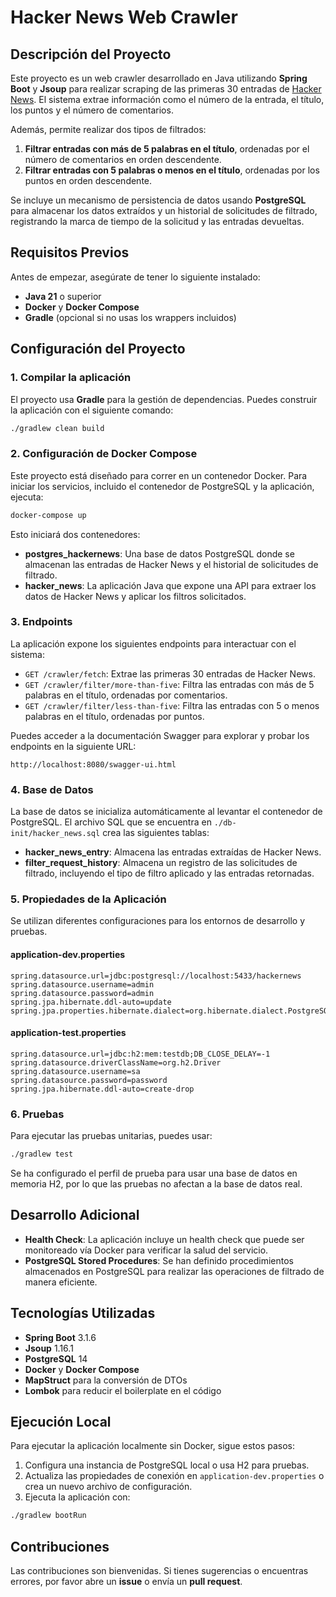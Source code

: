 
# Hacker News Web Crawler

## Descripción del Proyecto

Este proyecto es un web crawler desarrollado en Java utilizando **Spring Boot** y **Jsoup** para realizar scraping de las primeras 30 entradas de [Hacker News](https://news.ycombinator.com/). El sistema extrae información como el número de la entrada, el título, los puntos y el número de comentarios.

Además, permite realizar dos tipos de filtrados:

1. **Filtrar entradas con más de 5 palabras en el título**, ordenadas por el número de comentarios en orden descendente.
2. **Filtrar entradas con 5 palabras o menos en el título**, ordenadas por los puntos en orden descendente.

Se incluye un mecanismo de persistencia de datos usando **PostgreSQL** para almacenar los datos extraídos y un historial de solicitudes de filtrado, registrando la marca de tiempo de la solicitud y las entradas devueltas.

## Requisitos Previos

Antes de empezar, asegúrate de tener lo siguiente instalado:

- **Java 21** o superior
- **Docker** y **Docker Compose**
- **Gradle** (opcional si no usas los wrappers incluidos)

## Configuración del Proyecto

### 1. Compilar la aplicación

El proyecto usa **Gradle** para la gestión de dependencias. Puedes construir la aplicación con el siguiente comando:

```bash
./gradlew clean build
```

### 2. Configuración de Docker Compose

Este proyecto está diseñado para correr en un contenedor Docker. Para iniciar los servicios, incluido el contenedor de PostgreSQL y la aplicación, ejecuta:

```bash
docker-compose up
```

Esto iniciará dos contenedores:

- **postgres_hackernews**: Una base de datos PostgreSQL donde se almacenan las entradas de Hacker News y el historial de solicitudes de filtrado.
- **hacker_news**: La aplicación Java que expone una API para extraer los datos de Hacker News y aplicar los filtros solicitados.

### 3. Endpoints

La aplicación expone los siguientes endpoints para interactuar con el sistema:

- `GET /crawler/fetch`: Extrae las primeras 30 entradas de Hacker News.
- `GET /crawler/filter/more-than-five`: Filtra las entradas con más de 5 palabras en el título, ordenadas por comentarios.
- `GET /crawler/filter/less-than-five`: Filtra las entradas con 5 o menos palabras en el título, ordenadas por puntos.

Puedes acceder a la documentación Swagger para explorar y probar los endpoints en la siguiente URL:

```
http://localhost:8080/swagger-ui.html
```

### 4. Base de Datos

La base de datos se inicializa automáticamente al levantar el contenedor de PostgreSQL. El archivo SQL que se encuentra en `./db-init/hacker_news.sql` crea las siguientes tablas:

- **hacker_news_entry**: Almacena las entradas extraídas de Hacker News.
- **filter_request_history**: Almacena un registro de las solicitudes de filtrado, incluyendo el tipo de filtro aplicado y las entradas retornadas.

### 5. Propiedades de la Aplicación

Se utilizan diferentes configuraciones para los entornos de desarrollo y pruebas.

#### application-dev.properties

```properties
spring.datasource.url=jdbc:postgresql://localhost:5433/hackernews
spring.datasource.username=admin
spring.datasource.password=admin
spring.jpa.hibernate.ddl-auto=update
spring.jpa.properties.hibernate.dialect=org.hibernate.dialect.PostgreSQLDialect
```

#### application-test.properties

```properties
spring.datasource.url=jdbc:h2:mem:testdb;DB_CLOSE_DELAY=-1
spring.datasource.driverClassName=org.h2.Driver
spring.datasource.username=sa
spring.datasource.password=password
spring.jpa.hibernate.ddl-auto=create-drop
```

### 6. Pruebas

Para ejecutar las pruebas unitarias, puedes usar:

```bash
./gradlew test
```

Se ha configurado el perfil de prueba para usar una base de datos en memoria H2, por lo que las pruebas no afectan a la base de datos real.

## Desarrollo Adicional

- **Health Check**: La aplicación incluye un health check que puede ser monitoreado vía Docker para verificar la salud del servicio.
- **PostgreSQL Stored Procedures**: Se han definido procedimientos almacenados en PostgreSQL para realizar las operaciones de filtrado de manera eficiente.

## Tecnologías Utilizadas

- **Spring Boot** 3.1.6
- **Jsoup** 1.16.1
- **PostgreSQL** 14
- **Docker** y **Docker Compose**
- **MapStruct** para la conversión de DTOs
- **Lombok** para reducir el boilerplate en el código

## Ejecución Local

Para ejecutar la aplicación localmente sin Docker, sigue estos pasos:

1. Configura una instancia de PostgreSQL local o usa H2 para pruebas.
2. Actualiza las propiedades de conexión en `application-dev.properties` o crea un nuevo archivo de configuración.
3. Ejecuta la aplicación con:

```bash
./gradlew bootRun
```

## Contribuciones

Las contribuciones son bienvenidas. Si tienes sugerencias o encuentras errores, por favor abre un **issue** o envía un **pull request**.


